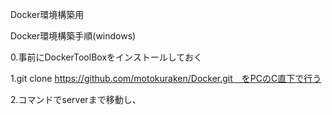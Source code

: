 Docker環境構築用

Docker環境構築手順(windows)

0.事前にDockerToolBoxをインストールしておく

1.git clone https://github.com/motokuraken/Docker.git　をPCのC直下で行う

2.コマンドでserverまで移動し、


